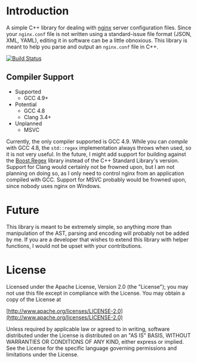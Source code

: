 Introduction
============

A simple C++ library for dealing with [nginx](http://nginx.com/) server configuration files.
Since your `nginx.conf` file is not written using a standard-issue file format (JSON, XML, YAML), editing it in software
 can be a little obnoxious.
This library is meant to help you parse and output an `nginx.conf` file in C++.

[![Build Status](https://travis-ci.org/tgockel/nginxconfig.svg?branch=master)](https://travis-ci.org/tgockel/nginxconfig)

Compiler Support
----------------

 - Supported
     - GCC 4.9+
 - Potential
     - GCC 4.8
     - Clang 3.4+
 - Unplanned
     - MSVC

Currently, the only compiler supported is GCC 4.9.
While you can *compile* with GCC 4.8, the `std::regex` implementation always throws when used, so it is not very useful.
In the future, I might add support for building against the [Boost.Regex][Boost.Regex] library instead of the C++
 Standard Library's version.
Support for Clang would certainly not be frowned upon, but I am not planning on doing so, as I only need to control
 nginx from an application compiled with GCC.
Support for MSVC probably would be frowned upon, since nobody uses nginx on Windows.

Future
======

This library is meant to be extremely simple, so anything more than manipulation of the AST, parsing and encoding will
 probably not be added by me.
If you are a developer that wishes to extend this library with helper functions, I would not be upset with your
 contributions.

License
=======

Licensed under the Apache License, Version 2.0 (the "License"); you may not use this file except in compliance with
the License. You may obtain a copy of the License at

  [http://www.apache.org/licenses/LICENSE-2.0](http://www.apache.org/licenses/LICENSE-2.0)

Unless required by applicable law or agreed to in writing, software distributed under the License is distributed on
an "AS IS" BASIS, WITHOUT WARRANTIES OR CONDITIONS OF ANY KIND, either express or implied. See the License for the
specific language governing permissions and limitations under the License.

 [Boost.Regex]: http://www.boost.org/doc/libs/1_56_0/libs/regex/doc/html/index.html
